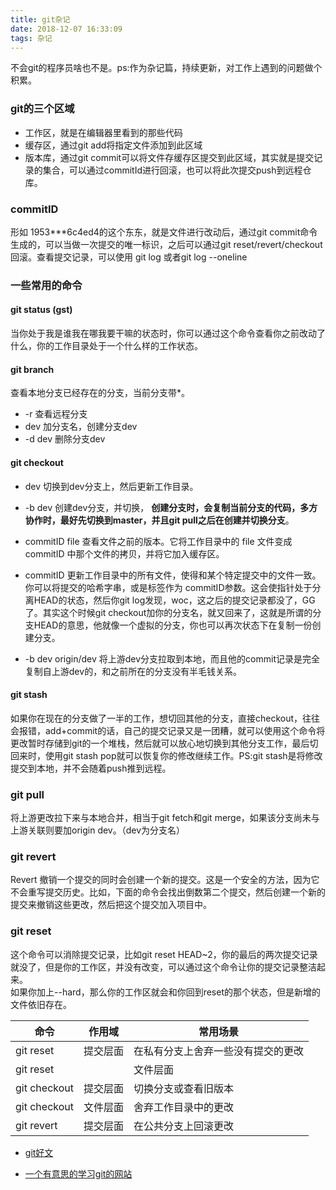 ```yaml
---
title: git杂记
date: 2018-12-07 16:33:09
tags: 杂记
---
```


不会git的程序员啥也不是。ps:作为杂记篇，持续更新，对工作上遇到的问题做个积累。
<!--more-->

### git的三个区域

+ 工作区，就是在编辑器里看到的那些代码
+ 缓存区，通过git add将指定文件添加到此区域
+ 版本库，通过git commit可以将文件存缓存区提交到此区域，其实就是提交记录的集合，可以通过commitId进行回滚，也可以将此次提交push到远程仓库。

### commitID
形如 1953***6c4ed4的这个东东，就是文件进行改动后，通过git commit命令生成的，可以当做一次提交的唯一标识，之后可以通过git reset/revert/checkout回滚。查看提交记录，可以使用  git log 或者git log  --oneline

### 一些常用的命令
#### git status (gst)
当你处于我是谁我在哪我要干嘛的状态时，你可以通过这个命令查看你之前改动了什么，你的工作目录处于一个什么样的工作状态。
#### git branch  
查看本地分支已经存在的分支，当前分支带*。
+ -r 查看远程分支
+ dev 加分支名，创建分支dev
+ -d dev 删除分支dev

#### git checkout
+ dev 切换到dev分支上，然后更新工作目录。

+ -b dev 创建dev分支，并切换， <strong>创建分支时，会复制当前分支的代码，多方协作时，最好先切换到master，并且git pull之后在创建并切换分支</strong>。

+ commitID file
  查看文件之前的版本。它将工作目录中的 file 文件变成 commitID 中那个文件的拷贝，并将它加入缓存区。

+ commitID
  更新工作目录中的所有文件，使得和某个特定提交中的文件一致。你可以将提交的哈希字串，或是标签作为 commitID参数。这会使指针处于分离HEAD的状态，然后你git log发现，woc，这之后的提交记录都没了，GG了。其实这个时候git checkout加你的分支名，就又回来了，这就是所谓的分支HEAD的意思，他就像一个虚拟的分支，你也可以再次状态下在复制一份创建分支。

+ -b dev origin/dev
	将上游dev分支拉取到本地，而且他的commit记录是完全复制自上游dev的，和之前所在的分支没有半毛钱关系。

#### git stash
如果你在现在的分支做了一半的工作，想切回其他的分支，直接checkout，往往会报错，add+commit的话，自己的提交记录又是一团糟，就可以使用这个命令将更改暂时存储到git的一个堆栈，然后就可以放心地切换到其他分支工作，最后切回来时，使用git  stash pop就可以恢复你的修改继续工作。PS:git stash是将修改提交到本地，并不会随着push推到远程。

### git pull
将上游更改拉下来与本地合并，相当于git fetch和git  merge，如果该分支尚未与上游关联则要加origin dev。（dev为分支名）

### git  revert

Revert 撤销一个提交的同时会创建一个新的提交。这是一个安全的方法，因为它不会重写提交历史。比如，下面的命令会找出倒数第二个提交，然后创建一个新的提交来撤销这些更改，然后把这个提交加入项目中。

### git  reset
这个命令可以消除提交记录，比如git reset HEAD~2，你的最后的两次提交记录就没了，但是你的工作区，并没有改变，可以通过这个命令让你的提交记录整洁起来。<br>
如果你加上--hard，那么你的工作区就会和你回到reset的那个状态，但是新增的文件依旧存在。

|命令      |作用域 |               常用场景           |
|------|--|----|
|git reset|提交层面|	在私有分支上舍弃一些没有提交的更改|
|git reset|	|文件层面|	将文件从缓存区中移除|
|git checkout|	提交层面|	切换分支或查看旧版本|
|git checkout|	文件层面|	舍弃工作目录中的更改|
|git revert     |	提交层面|	在公共分支上回滚更改|


+ [git好文](https://github.com/xuyonglin222/git-recipes/blob/master/sources/1-%E6%9E%9C%E5%A3%B3%E4%B8%AD%E7%9A%84Git.md)

+ [一个有意思的学习git的网站](https://learngitbranching.js.org)

